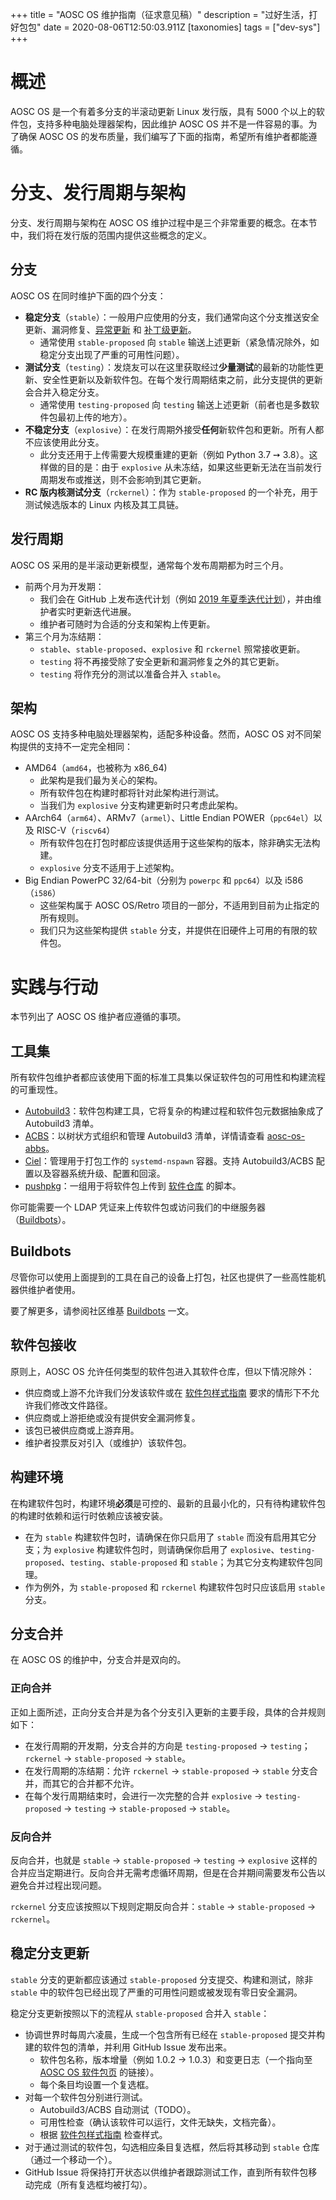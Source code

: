 +++
title = "AOSC OS 维护指南（征求意见稿）"
description = "过好生活，打好包包"
date = 2020-08-06T12:50:03.911Z
[taxonomies]
tags = ["dev-sys"]
+++

# 概述

AOSC OS 是一个有着多分支的半滚动更新 Linux 发行版，具有 5000 个以上的软件包，支持多种电脑处理器架构，因此维护 AOSC OS 并不是一件容易的事。为了确保 AOSC OS 的发布质量，我们编写了下面的指南，希望所有维护者都能遵循。

# 分支、发行周期与架构

分支、发行周期与架构在 AOSC OS 维护过程中是三个非常重要的概念。在本节中，我们将在发行版的范围内提供这些概念的定义。

## 分支

AOSC OS 在同时维护下面的四个分支：

- **稳定分支**（`stable`）：一般用户应使用的分支，我们通常向这个分支推送安全更新、漏洞修复、[异常更新](/dev-sys-cycle-exceptions) 和 [补丁级更新](/dev-sys-known-patch-release-rules)。
  - 通常使用 `stable-proposed` 向 `stable` 输送上述更新（紧急情况除外，如稳定分支出现了严重的可用性问题）。
- **测试分支**（`testing`）：发烧友可以在这里获取经过**少量测试**的最新的功能性更新、安全性更新以及新软件包。在每个发行周期结束之前，此分支提供的更新会合并入稳定分支。
  - 通常使用 `testing-proposed` 向 `testing` 输送上述更新（前者也是多数软件包最初上传的地方）。
- **不稳定分支**（`explosive`）：在发行周期外接受**任何**新软件包和更新。所有人都不应该使用此分支。
  - 此分支还用于上传需要大规模重建的更新（例如 Python 3.7 ➙ 3.8）。这样做的目的是：由于 `explosive` 从未冻结，如果这些更新无法在当前发行周期发布或推送，则不会影响到其它更新。
- **RC 版内核测试分支**（`rckernel`）：作为 `stable-proposed` 的一个补充，用于测试候选版本的 Linux 内核及其工具链。

## 发行周期

AOSC OS 采用的是半滚动更新模型，通常每个发布周期都为时三个月。

- 前两个月为开发期：
  - 我们会在 GitHub 上发布迭代计划（例如 [2019 年夏季迭代计划](https://github.com/AOSC-Dev/aosc-os-abbs/issues/1896)），并由维护者实时更新迭代进展。
  - 维护者可随时为合适的分支和架构上传更新。
- 第三个月为冻结期：
  - `stable`、`stable-proposed`、`explosive` 和 `rckernel` 照常接收更新。
  - `testing` 将不再接受除了安全更新和漏洞修复之外的其它更新。
  - `testing` 将作充分的测试以准备合并入 `stable`。

## 架构

AOSC OS 支持多种电脑处理器架构，适配多种设备。然而，AOSC OS 对不同架构提供的支持不一定完全相同：

- AMD64（`amd64`，也被称为 x86_64)
  - 此架构是我们最为关心的架构。
  - 所有软件包在构建时都将针对此架构进行测试。
  - 当我们为 `explosive` 分支构建更新时只考虑此架构。
- AArch64（`arm64`）、ARMv7（`armel`）、Little Endian POWER（`ppc64el`）以及 RISC-V（`riscv64`）
	- 所有软件包在打包时都应该提供适用于这些架构的版本，除非确实无法构建。
  - `explosive` 分支不适用于上述架构。
- Big Endian PowerPC 32/64-bit（分别为 `powerpc` 和 `ppc64`）以及 i586（`i586`）
	- 这些架构属于 AOSC OS/Retro 项目的一部分，不适用到目前为止指定的所有规则。
  - 我们只为这些架构提供 `stable` 分支，并提供在旧硬件上可用的有限的软件包。

# 实践与行动

本节列出了 AOSC OS 维护者应遵循的事项。

## 工具集

所有软件包维护者都应该使用下面的标准工具集以保证软件包的可用性和构建流程的可重现性。

- [Autobuild3](https://github.com/AOSC-Dev/autobuild3)：软件包构建工具，它将复杂的构建过程和软件包元数据抽象成了 Autobuild3 清单。
- [ACBS](https://github.com/AOSC-Dev/acbs)：以树状方式组织和管理 Autobuild3 清单，详情请查看 [aosc-os-abbs](https://github.com/AOSC-Dev/aosc-os-abbs)。
- [Ciel](https://github.com/AOSC-Dev/ciel)：管理用于打包工作的 `systemd-nspawn` 容器。支持 Autobuild3/ACBS 配置以及容器系统升级、配置和回滚。
- [pushpkg](https://github.com/AOSC-Dev/scriptlets/tree/master/pushpkg)：一组用于将软件包上传到 [软件仓库](https://repo.aosc.io) 的脚本。

你可能需要一个 LDAP 凭证来上传软件包或访问我们的中继服务器（[Buildbots](/en/infra-buildbots)）。

## Buildbots

尽管你可以使用上面提到的工具在自己的设备上打包，社区也提供了一些高性能机器供维护者使用。

要了解更多，请参阅社区维基 [Buildbots](/en/infra-buildbots) 一文。

## 软件包接收

原则上，AOSC OS 允许任何类型的软件包进入其软件仓库，但以下情况除外：

- 供应商或上游不允许我们分发该软件或在 [软件包样式指南](/dev-sys-package-styling-manual) 要求的情形下不允许我们修改文件路径。
- 供应商或上游拒绝或没有提供安全漏洞修复。
- 该包已被供应商或上游弃用。
- 维护者投票反对引入（或维护）该软件包。

## 构建环境

在构建软件包时，构建环境**必须**是可控的、最新的且最小化的，只有待构建软件包的构建时依赖和运行时依赖应该被安装。

- 在为 `stable` 构建软件包时，请确保在你只启用了 `stable` 而没有启用其它分支；为 `explosive` 构建软件包时，则请确保你启用了 `explosive`、`testing-proposed`、`testing`、`stable-proposed` 和 `stable`；为其它分支构建软件包同理。
- 作为例外，为 `stable-proposed` 和 `rckernel` 构建软件包时只应该启用 `stable` 分支。

## 分支合并

在 AOSC OS 的维护中，分支合并是双向的。

### 正向合并

正如上面所述，正向分支合并是为各个分支引入更新的主要手段，具体的合并规则如下：

- 在发行周期的开发期，分支合并的方向是 `testing-proposed` → `testing`；`rckernel` → `stable-proposed` → `stable`。
- 在发行周期的冻结期：允许 `rckernel` → `stable-proposed` → `stable` 分支合并，而其它的合并都不允许。
- 在每个发行周期结束时，会进行一次完整的合并 `explosive` → `testing-proposed` → `testing` → `stable-proposed` → `stable`。

### 反向合并

反向合并，也就是 `stable` → `stable-proposed` → `testing` → `explosive` 这样的合并应当定期进行。反向合并无需考虑循环周期，但是在合并期间需要发布公告以避免合并过程出现问题。

`rckernel` 分支应该按照以下规则定期反向合并：`stable` → `stable-proposed` → `rckernel`。

## 稳定分支更新

`stable` 分支的更新都应该通过 `stable-proposed` 分支提交、构建和测试，除非 `stable` 中的软件包已经出现了严重的可用性问题或被发现有零日安全漏洞。

稳定分支更新按照以下的流程从 `stable-proposed` 合并入 `stable`：

- 协调世界时每周六凌晨，生成一个包含所有已经在 `stable-proposed` 提交并构建的软件包的清单，并利用 GitHub Issue 发布出来。
  - 软件包名称，版本增量（例如 1.0.2 → 1.0.3）和变更日志（一个指向至 [AOSC OS 软件包页](https://packages.aosc.io) 的链接）。
  - 每个条目均设置一个复选框。
- 对每一个软件包分别进行测试。
  - Autobuild3/ACBS 自动测试（TODO）。
  - 可用性检查（确认该软件可以运行，文件无缺失，文档完备）。
  - 根据  [软件包样式指南](/dev-sys-package-styling-manual) 检查样式。
- 对于通过测试的软件包，勾选相应条目复选框，然后将其移动到 `stable` 仓库（通过一个移动一个）。
- GitHub Issue 将保持打开状态以供维护者跟踪测试工作，直到所有软件包移动完成（所有复选框均被打勾）。